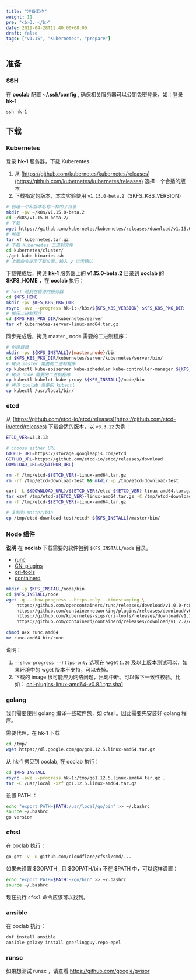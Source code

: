 ```yaml
---
title: "准备工作"
weight: 11
pre: "<b>3. </b>"
date: 2019-04-28T12:40:00+08:00
draft: false
tags: ["v1.15", "Kubernetes", "prepare"]
---
```



## 准备

### SSH

在 **ooclab** 配置 **~/.ssh/config** , 确保相关服务器可以公钥免密登录，如：登录 **hk-1**

```
ssh hk-1
```

## 下载

### Kubernetes

登录 **hk-1** 服务器，下载 Kuberentes：

1. 从 [https://github.com/kubernetes/kubernetes/releases](https://github.com/kubernetes/kubernetes/releases) 选择一个合适的版本
2. 下载指定的版本，本次实验使用 `v1.15.0-beta.2`（$KFS_K8S_VERSION）

```sh
# 创建一个和版本名称一样的子目录
mkdir -pv ~/k8s/v1.15.0-beta.2
cd ~/k8s/v1.15.0-beta.2/
# 下载
wget https://github.com/kubernetes/kubernetes/releases/download/v1.15.0-beta.2/kubernetes.tar.gz
# 解压
tar xf kubernetes.tar.gz
# 下载 Kubernetes 二进制文件
cd kubernetes/cluster/
./get-kube-binaries.sh
# 上面命令提示下载位置，输入 y 以示确认
```

下载完成后，拷贝 **hk-1** 服务器上的 **v1.15.0-beta.2** 目录到 **ooclab** 的 **$KFS_HOME** ，在 **ooclab** 执行：

```bash
# hk-1 是我在香港的服务器
cd $KFS_HOME
mkdir -pv $KFS_K8S_PKG_DIR
rsync -avz --progress hk-1:~/k8s/${KFS_K8S_VERSION} $KFS_K8S_PKG_DIR
# 解压二进制程序
cd $KFS_K8S_PKG_DIR/kubernetes/server
tar xf kubernetes-server-linux-amd64.tar.gz
```

同步完成后，拷贝 master , node 需要的二进制程序：

```sh
# 创建目录
mkdir -pv ${KFS_INSTALL}/{master,node}/bin
cd $KFS_K8S_PKG_DIR/kubernetes/server/kubernetes/server/bin/
# 拷贝 master 需要的二进制程序
cp kubectl kube-apiserver kube-scheduler kube-controller-manager ${KFS_INSTALL}/master/bin/
# 拷贝 node 需要的二进制程序
cp kubectl kubelet kube-proxy ${KFS_INSTALL}/node/bin
# 拷贝 ooclab 需要的 kubectl
cp kubectl /usr/local/bin/
```

### etcd

从 [https://github.com/etcd-io/etcd/releases](https://github.com/etcd-io/etcd/releases) 下载合适的版本，以 `v3.3.12` 为例：

```sh
ETCD_VER=v3.3.13

# choose either URL
GOOGLE_URL=https://storage.googleapis.com/etcd
GITHUB_URL=https://github.com/etcd-io/etcd/releases/download
DOWNLOAD_URL=${GITHUB_URL}

rm -f /tmp/etcd-${ETCD_VER}-linux-amd64.tar.gz
rm -rf /tmp/etcd-download-test && mkdir -p /tmp/etcd-download-test

curl -L ${DOWNLOAD_URL}/${ETCD_VER}/etcd-${ETCD_VER}-linux-amd64.tar.gz -o /tmp/etcd-${ETCD_VER}-linux-amd64.tar.gz
tar xzvf /tmp/etcd-${ETCD_VER}-linux-amd64.tar.gz -C /tmp/etcd-download-test --strip-components=1
rm -f /tmp/etcd-${ETCD_VER}-linux-amd64.tar.gz

# 复制到 master/bin
cp /tmp/etcd-download-test/etcd* ${KFS_INSTALL}/master/bin/
```

### Node 组件

**说明** 在 **ooclab** 下载需要的软件包到 `$KFS_INSTALL/node` 目录。

- [runc](https://github.com/opencontainers/runc/releases)
- [CNI plugins](https://github.com/containernetworking/plugins/releases)
- [cri-tools](https://github.com/kubernetes-sigs/cri-tools/releases)
- [containerd](https://github.com/containerd/containerd/releases)

```sh
mkdir -p $KFS_INSTALL/node/bin
cd $KFS_INSTALL/node
wget -q --show-progress --https-only --timestamping \
    https://github.com/opencontainers/runc/releases/download/v1.0.0-rc8/runc.amd64 \
    https://github.com/containernetworking/plugins/releases/download/v0.8.1/cni-plugins-linux-amd64-v0.8.1.tgz \
    https://github.com/kubernetes-sigs/cri-tools/releases/download/v1.15.0/crictl-v1.15.0-linux-amd64.tar.gz \
    https://github.com/containerd/containerd/releases/download/v1.2.7/containerd-1.2.7.linux-amd64.tar.gz
    
chmod a+x runc.amd64
mv runc.amd64 bin/runc
```

说明：

1. `--show-progress --https-only` 选项在 wget `1.20` 及以上版本测试可以，如果环境中的 wget 版本不支持，可以去掉。
2. 下载的 image 很可能应为网络问题，出现中断。可以做下一致性校验。比如： [cni-plugins-linux-amd64-v0.8.1.tgz.sha1](https://github.com/containernetworking/plugins/releases/download/v0.8.1/cni-plugins-linux-amd64-v0.8.1.tgz.sha1)

### golang

我们需要使用 golang 编译一些软件包，如 cfssl 。因此需要先安装好 golang 程序。


需要代理，在 hk-1 下载

```sh
cd /tmp/
wget https://dl.google.com/go/go1.12.5.linux-amd64.tar.gz
```

从 hk-1 拷贝到 ooclab, 在 ooclab 执行：

```sh
cd $KFS_INSTALL
rsync -avz --progress hk-1:/tmp/go1.12.5.linux-amd64.tar.gz .
tar -C /usr/local -xzf go1.12.5.linux-amd64.tar.gz
```

设置 PATH ：

```sh
echo "export PATH=$PATH:/usr/local/go/bin" >> ~/.bashrc
source ~/.bashrc
go version
```

### cfssl

在 ooclab 执行：

```sh
go get -v -u github.com/cloudflare/cfssl/cmd/...
```

如果未设置 $GOPATH , 且 $GOPATH/bin 不在 $PATH 中，可以这样设置：

```sh
echo "export PATH=$PATH:~/go/bin" >> ~/.bashrc
source ~/.bashrc
```

现在执行 `cfssl` 命令应该可以找到。

### ansible

在 ooclab 执行：

```sh
dnf install ansible
ansible-galaxy install geerlingguy.repo-epel
```

### runsc

如果想测试 runsc ，请查看 https://github.com/google/gvisor
